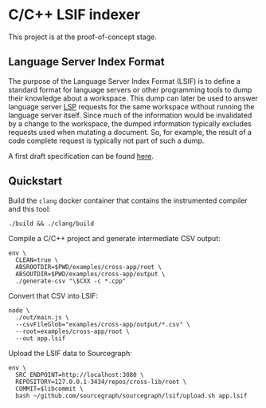 # C/C++ LSIF indexer

This project is at the proof-of-concept stage.

## Language Server Index Format

The purpose of the Language Server Index Format (LSIF) is to define a standard format for language servers or other programming tools to dump their knowledge about a workspace. This dump can later be used to answer language server [LSP](https://microsoft.github.io/language-server-protocol/) requests for the same workspace without running the language server itself. Since much of the information would be invalidated by a change to the workspace, the dumped information typically excludes requests used when mutating a document. So, for example, the result of a code complete request is typically not part of such a dump.

A first draft specification can be found [here](https://github.com/Microsoft/language-server-protocol/blob/master/indexFormat/specification.md).

## Quickstart

Build the `clang` docker container that contains the instrumented compiler and this tool:

```
./build && ./clang/build
```

Compile a C/C++ project and generate intermediate CSV output:

```
env \
  CLEAN=true \
  ABSROOTDIR=$PWD/examples/cross-app/root \
  ABSOUTDIR=$PWD/examples/cross-app/output \
  ./generate-csv "\$CXX -c *.cpp"
```

Convert that CSV into LSIF:

```
node \
  ./out/main.js \
  --csvFileGlob="examples/cross-app/output/*.csv" \
  --root=examples/cross-app/root \
  --out app.lsif
```

Upload the LSIF data to Sourcegraph:

```
env \
  SRC_ENDPOINT=http://localhost:3080 \
  REPOSITORY=127.0.0.1-3434/repos/cross-lib/root \
  COMMIT=$libcommit \
  bash ~/github.com/sourcegraph/sourcegraph/lsif/upload.sh app.lsif
```
